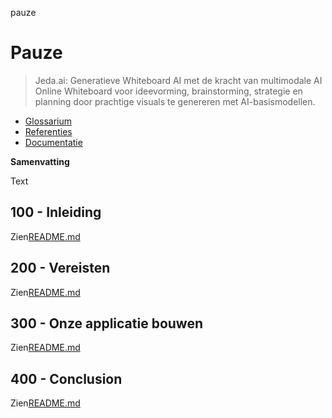 pauze

# Pauze

> Jeda.ai: Generatieve Whiteboard AI met de kracht van multimodale AI Online Whiteboard voor ideevorming, brainstorming, strategie en planning door prachtige visuals te genereren met AI-basismodellen.

-   [Glossarium](./GLOSSARY.md)
-   [Referenties](./REFERENCES.md)
-   [Documentatie](./DOCUMENTATION.md)

**Samenvatting**

Text

## 100 - Inleiding

Zien[README.md](./100/README.md)

## 200 - Vereisten

Zien[README.md](./200/README.md)

## 300 - Onze applicatie bouwen

Zien[README.md](./300/README.md)

## 400 - Conclusion

Zien[README.md](./400/README.md)

